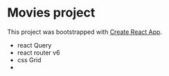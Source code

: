 # Movies project

This project was bootstrapped with [Create React App](https://github.com/facebook/create-react-app).

- react Query
- react router v6
- css Grid
-

